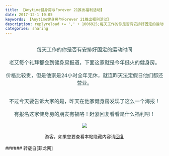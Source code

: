 ```yaml
---
title: 【Anytime健身房与Forever 21推出福利活动】
date: 2017-12-1 10:05
keywords: 【Anytime健身房与Forever 21推出福利活动】
description: replyreload += ',' + 1006925;每天工作的你是否有安排好固定的运动时间老艾每个礼拜都会到健身房报道，下面这家就是今年挺火的健身房。价格比较贵，但是他家是24小时全年无休，就连昨天法定假日他们都还营业。不过今天要告诉大家的是，昨天在他家健身房发现了这么一个海报！有报名这家健身房的朋友有福咯！赶紧回复看看是什么福利吧！游客，如果您要查看本帖隐藏内容请回复
categories: sharing
---
```

<td class="t_f" id="postmessage_1006925">

<script type="5748f9e2c8c141bccaf8d83b-text/javascript">replyreload += ',' + 1006925;</script><div align="center"><img alt="" border="0" class="zoom" data-cf-modified-5748f9e2c8c141bccaf8d83b-="" file="http://wx2.sinaimg.cn/large/a6d0124fly1ff2hzz0p2wg206o06ogpo.gif" id="aimg_vNkD1" lazyloadthumb="1" onclick="" onmouseover="" src="http://wx2.sinaimg.cn/large/a6d0124fly1ff2hzz0p2wg206o06ogpo.gif"/></div><br/>
<div align="center"><font size="3"><font color="#2f4f4f">每天工作的你是否有安排好固定的运动时间</font></font></div><br/>
<div align="center"><font size="3"><font color="#2f4f4f">老艾每个礼拜都会到健身房报道，下面这家就是今年挺火的健身房。</font></font></div><br/>
<div align="center"><font size="3"><font color="#2f4f4f">价格比较贵，但是他家是24小时全年无休，就连昨天法定假日他们都还营业。</font></font></div><br/>
<div align="center"><img alt="" border="0" class="zoom" data-cf-modified-5748f9e2c8c141bccaf8d83b-="" file="http://imgs.gzhphb.com/allimg/160827/135510I58-0.jpg" id="aimg_F7MGj" lazyloadthumb="1" onclick="" onmouseover="" src="http://imgs.gzhphb.com/allimg/160827/135510I58-0.jpg"/></div><br/>
<div align="center"><font size="3"><font color="#2f4f4f">不过今天要告诉大家的是，昨天在他家健身房发现了这么一个海报！</font></font></div><br/>
<div align="center"><font size="3"><font color="#2f4f4f">有报名这家健身房的朋友有福咯！赶紧回复看看是什么福利吧！</font></font></div><br/>
<div align="center">

<img aid="691805" data-cf-modified-5748f9e2c8c141bccaf8d83b-="" file="data/attachment/forum/201712/01/094626ulgjgihjhjulc8k1.jpg.thumb.jpg" id="aimg_691805" inpost="1" onclick="" onmouseover="" src="http://www.flw.ph/data/attachment/forum/201712/01/094626ulgjgihjhjulc8k1.jpg" style="cursor:pointer" zoomfile="data/attachment/forum/201712/01/094626ulgjgihjhjulc8k1.jpg"/>


</div><br/>
<div align="center"><div class="locked">游客，如果您要查看本帖隐藏内容请<a data-cf-modified-5748f9e2c8c141bccaf8d83b-="" href="forum.php?mod=post&amp;action=reply&amp;fid=47&amp;tid=293214" onclick="if (!window.__cfRLUnblockHandlers) return false; showWindow('reply', this.href)">回复</a></div></div><br/>
</td>
###### 转载自[菲龙网]